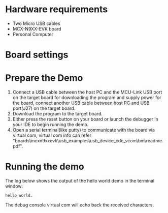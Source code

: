 Hardware requirements
=====================
- Two Micro USB cables
- MCX-N9XX-EVK board
- Personal Computer

Board settings
============

Prepare the Demo
===============
1.  Connect a USB cable between the host PC and the MCU-Link USB port on the target board for downloading
    the program and supply power for the board, connect another USB cable between host PC and USB port(J27)
	on the target board.
2.  Download the program to the target board.
3.  Either press the reset button on your board or launch the debugger in your IDE to begin running the demo.
4.  Open a serial terminal(like putty) to communicate with the board via virtual com, virtual com info can refer 
    "boards\mcxn9xxevk\usb_examples\usb_device_cdc_vcom\bm\readme.pdf".

Running the demo
================
The log below shows the output of the hello world demo in the terminal window:
~~~~~~~~~~~~~~~~~~~~~~~~~~~~~~~~~~~
hello world.
~~~~~~~~~~~~~~~~~~~~~~~~~~~~~~~~~~~
The debug console virtual com will echo back the received characters.